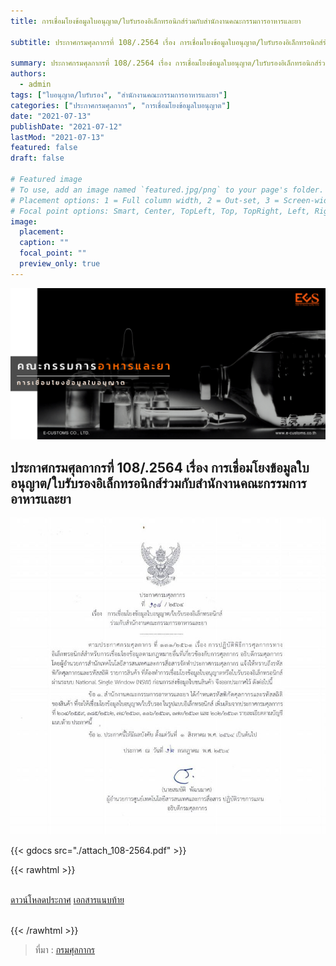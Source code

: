 ```yaml
---
title: การเชื่อมโยงข้อมูลใบอนุญาต/ใบรับรองอิเล็กทรอนิกส์ร่วมกับสำนักงานคณะกรรมการอาหารและยา

subtitle: ประกาศกรมศุลกากรที่ 108/.2564 เรื่อง การเชื่อมโยงข้อมูลใบอนุญาต/ใบรับรองอิเล็กทรอนิกส์ร่วมกับสำนักงานคณะกรรมการอาหารและยา

summary: ประกาศกรมศุลกากรที่ 108/.2564 เรื่อง การเชื่อมโยงข้อมูลใบอนุญาต/ใบรับรองอิเล็กทรอนิกส์ร่วมกับสำนักงานคณะกรรมการอาหารและยา
authors:
  - admin
tags: ["ใบอนุญาต/ใบรับรอง", "สำนักงานคณะกรรมการอาหารและยา"]
categories: ["ประกาศกรมศุลกากร", "การเชื่อมโยงข้อมูลใบอนุญาต"]
date: "2021-07-13"
publishDate: "2021-07-12"
lastMod: "2021-07-13"
featured: false
draft: false

# Featured image
# To use, add an image named `featured.jpg/png` to your page's folder.
# Placement options: 1 = Full column width, 2 = Out-set, 3 = Screen-width
# Focal point options: Smart, Center, TopLeft, Top, TopRight, Left, Right, BottomLeft, Bottom, BottomRight
image:
  placement:
  caption: ""
  focal_point: ""
  preview_only: true
---
```


![](featured.png)

## ประกาศกรมศุลกากรที่ 108/.2564 เรื่อง การเชื่อมโยงข้อมูลใบอนุญาต/ใบรับรองอิเล็กทรอนิกส์ร่วมกับสำนักงานคณะกรรมการอาหารและยา

![](docs.jpg)



{{< gdocs src="./attach_108-2564.pdf" >}}

{{< rawhtml >}}
<br>

<br>
<div class="article-tags">
<a class="badge badge-danger" href="./docs.pdf" target="_blank" id="download_files_new">ดาวน์โหลดประกาศ</a> 
<a class="badge badge-danger" href="./attach_108-2564.pdf" target="_blank" id="download_files_new">เอกสารแนบท้าย</a> 
</div>
<br>

{{< /rawhtml >}}

> ที่มา : [กรมศุลกากร](http://www.customs.go.th/cont_strc_download_with_docno_date.php?lang=th&top_menu=menu_homepage&current_id=14232932404e505f49464b4d464b47)
